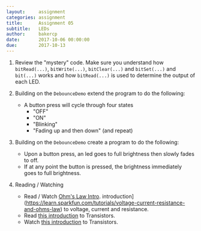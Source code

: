 ```yaml
---
layout:     assignment
categories: assignment
title:      Assignment 05
subtitle:   LEDs
author:     bakercp
date:       2017-10-06 00:00:00
due:        2017-10-13
---
```


1. Review the "mystery" code.  Make sure you understand how `bitRead(...)`, `bitWrite(...)`, `bitClear(...)` and `bitSet(...)` and `bit(...)` works and how `bitRead(...)` is used to determine the output of each LED.

2. Building on the `DebounceDemo` extend the program to do the following:
    - A button press will cycle through four states
        - "OFF"
        - "ON"
        - "Blinking"
        - "Fading up and then down" (and repeat)

3. Building on the `DebounceDemo` create a program to do the following:
    - Upon a button press, an led goes to full brightness then slowly fades to off.
    - If at any point the button is pressed, the brightness immediately goes to full brightness.

4. Reading / Watching
    - Read / Watch [Ohm's Law Intro](https://learn.sparkfun.com/tutorials/voltage-current-resistance-and-ohms-law). introduction](https://learn.sparkfun.com/tutorials/voltage-current-resistance-and-ohms-law) to voltage, current and resistance.
    - Read [this introduction](https://www.sparkfun.com/search/results?term=transistors) to Transistors.
    - Watch [this introduction](https://www.youtube.com/watch?v=-td7YT-Pums) to Transistors.
